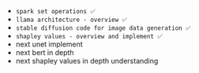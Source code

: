 ## 
- `spark set operations ✅`
- `llama architecture - overview ✅`
- `stable diffusion code for image data generation ✅`
- `shapley values - overview and implement ✅`
- next unet implement
- next bert in depth
- next shapley values in depth understanding 
